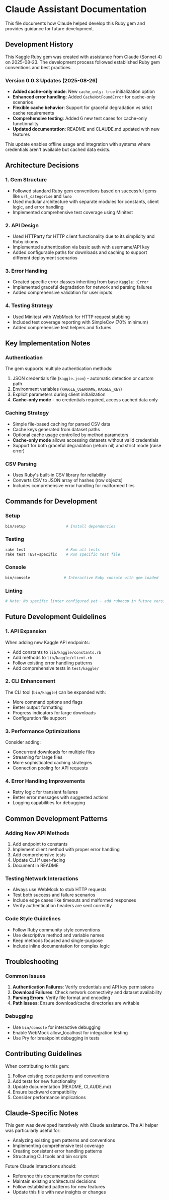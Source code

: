 # Claude Assistant Documentation

This file documents how Claude helped develop this Ruby gem and provides guidance for future development.

## Development History

This Kaggle Ruby gem was created with assistance from Claude (Sonnet 4) on 2025-08-23. The development process followed established Ruby gem conventions and best practices.

### Version 0.0.3 Updates (2025-08-26)
- **Added cache-only mode**: New `cache_only: true` initialization option
- **Enhanced error handling**: Added `CacheNotFoundError` for cache-only scenarios
- **Flexible cache behavior**: Support for graceful degradation vs strict cache requirements
- **Comprehensive testing**: Added 6 new test cases for cache-only functionality
- **Updated documentation**: README and CLAUDE.md updated with new features

This update enables offline usage and integration with systems where credentials aren't available but cached data exists.

## Architecture Decisions

### 1. Gem Structure
- Followed standard Ruby gem conventions based on successful gems like `url_categorise` and `luno`
- Used modular architecture with separate modules for constants, client logic, and error handling
- Implemented comprehensive test coverage using Minitest

### 2. API Design
- Used HTTParty for HTTP client functionality due to its simplicity and Ruby idioms
- Implemented authentication via basic auth with username/API key
- Added configurable paths for downloads and caching to support different deployment scenarios

### 3. Error Handling
- Created specific error classes inheriting from base `Kaggle::Error`
- Implemented graceful degradation for network and parsing failures
- Added comprehensive validation for user inputs

### 4. Testing Strategy
- Used Minitest with WebMock for HTTP request stubbing
- Included test coverage reporting with SimpleCov (70% minimum)
- Added comprehensive test helpers and fixtures

## Key Implementation Notes

### Authentication
The gem supports multiple authentication methods:
1. JSON credentials file (`kaggle.json`) - automatic detection or custom path
2. Environment variables (`KAGGLE_USERNAME`, `KAGGLE_KEY`)
3. Explicit parameters during client initialization
4. **Cache-only mode** - no credentials required, access cached data only

### Caching Strategy
- Simple file-based caching for parsed CSV data
- Cache keys generated from dataset paths
- Optional cache usage controlled by method parameters
- **Cache-only mode** allows accessing datasets without valid credentials
- Support for both graceful degradation (return nil) and strict mode (raise error)

### CSV Parsing
- Uses Ruby's built-in CSV library for reliability
- Converts CSV to JSON array of hashes (row objects)
- Includes comprehensive error handling for malformed files

## Commands for Development

### Setup
```bash
bin/setup                  # Install dependencies
```

### Testing
```bash
rake test                  # Run all tests
rake test TEST=specific    # Run specific test file
```

### Console
```bash
bin/console               # Interactive Ruby console with gem loaded
```

### Linting
```bash
# Note: No specific linter configured yet - add rubocop in future versions
```

## Future Development Guidelines

### 1. API Expansion
When adding new Kaggle API endpoints:
- Add constants to `lib/kaggle/constants.rb`
- Add methods to `lib/kaggle/client.rb` 
- Follow existing error handling patterns
- Add comprehensive tests in `test/kaggle/`

### 2. CLI Enhancement
The CLI tool (`bin/kaggle`) can be expanded with:
- More command options and flags
- Better output formatting
- Progress indicators for large downloads
- Configuration file support

### 3. Performance Optimizations
Consider adding:
- Concurrent downloads for multiple files
- Streaming for large files
- More sophisticated caching strategies
- Connection pooling for API requests

### 4. Error Handling Improvements
- Retry logic for transient failures
- Better error messages with suggested actions
- Logging capabilities for debugging

## Common Development Patterns

### Adding New API Methods
1. Add endpoint to constants
2. Implement client method with proper error handling
3. Add comprehensive tests
4. Update CLI if user-facing
5. Document in README

### Testing Network Interactions
- Always use WebMock to stub HTTP requests
- Test both success and failure scenarios
- Include edge cases like timeouts and malformed responses
- Verify authentication headers are sent correctly

### Code Style Guidelines
- Follow Ruby community style conventions
- Use descriptive method and variable names
- Keep methods focused and single-purpose
- Include inline documentation for complex logic

## Troubleshooting

### Common Issues
1. **Authentication Failures**: Verify credentials and API key permissions
2. **Download Failures**: Check network connectivity and dataset availability
3. **Parsing Errors**: Verify file format and encoding
4. **Path Issues**: Ensure download/cache directories are writable

### Debugging
- Use `bin/console` for interactive debugging
- Enable WebMock allow_localhost for integration testing
- Use Pry for breakpoint debugging in tests

## Contributing Guidelines

When contributing to this gem:
1. Follow existing code patterns and conventions
2. Add tests for new functionality
3. Update documentation (README, CLAUDE.md)
4. Ensure backward compatibility
5. Consider performance implications

## Claude-Specific Notes

This gem was developed iteratively with Claude assistance. The AI helper was particularly useful for:
- Analyzing existing gem patterns and conventions
- Implementing comprehensive test coverage
- Creating consistent error handling patterns
- Structuring CLI tools and bin scripts

Future Claude interactions should:
- Reference this documentation for context
- Maintain existing architectural decisions
- Follow established patterns for new features
- Update this file with new insights or changes